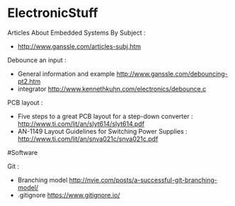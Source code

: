 # ElectronicStuff

Articles About Embedded Systems By Subject :
 - http://www.ganssle.com/articles-subj.htm

Debounce an input :
  - General information and example http://www.ganssle.com/debouncing-pt2.htm
  - integrator http://www.kennethkuhn.com/electronics/debounce.c

PCB layout :
 - Five steps to a great PCB layout for a step-down converter : http://www.ti.com/lit/an/slyt614/slyt614.pdf
 - AN-1149 Layout Guidelines for Switching Power Supplies : http://www.ti.com/lit/an/snva021c/snva021c.pdf

#Software

Git :
- Branching model http://nvie.com/posts/a-successful-git-branching-model/
- .gitignore https://www.gitignore.io/
